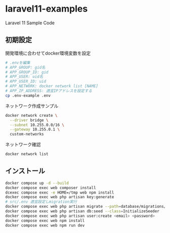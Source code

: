 # laravel11-examples
Laravel 11 Sample Code

## 初期設定
開発環境に合わせてdocker環境変数を設定
```sh
# .envを編集
# APP_GROUP: gid名
# APP_GROUP_ID: gid
# APP_USER: uid名
# APP_USER_ID: uid
# APP_NETWORK: docker network list [NAME]
# APP_IP_ADDRESS: 適宜IPアドレスを設定する
cp .env-example .env
```
ネットワーク作成サンプル
```sh
docker network create \
  --driver bridge \
  --subnet 10.255.0.0/16 \
  --gateway 10.255.0.1 \
  custom-networks
```
ネットワーク確認
```sh
docker network list
```

## インストール
```sh
docker compose up -d --build
docker compose exec web composer install
dcexec compose exec -e HOME=/tmp web npm install
docker compose exec web php artisan key:generate
# src/.env 適宜設定しmigration実行
docker compose exec web php artisan migrate --path=database/migrations/initialize
docker compose exec web php artisan db:seed --class=InitializeSeeder
docker compose exec web php artisan user:create <email> <password>
docker compose exec web npm install
docker compose exec web npm run dev
```
